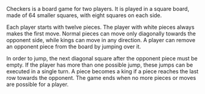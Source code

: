 Checkers is a board game for two players. It is played in a square board, made of 64 smaller squares, with eight squares on each side.

Each player starts with twelve pieces. The player with white pieces always makes the first move. Normal pieces can move only diagonally towards the opponent side, while kings can move in any direction. A player can remove an opponent piece from the board by jumping over it.

In order to jump, the next diagonal square after the opponent piece must be empty. If the player has more than one possible jump, these jumps can be executed in a single turn. A piece becomes a king if a piece reaches the last row towards the opponent. The game ends when no more pieces or moves are possible for a player.
